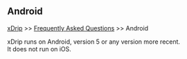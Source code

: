 ## Android
[xDrip](../README.md) >> [Frequently Asked Questions](./FAQ_page.md) >> Android  
  
xDrip runs on Android, version 5 or any version more recent.  
It does not run on iOS.  
   
